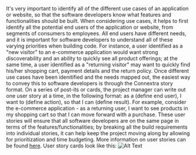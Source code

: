 It's very important to identify all of the different use cases of an application or website, so that the software developers know what features and functionalities should be built. When considering use cases, it helps to first identify all the potential end users of the application or website, from segments of consumers to employees. All end users have different needs, and it is important for software developers to understand all of these varying priorities when building code. For instance, a user identified as a "new visitor" to an e-commerce application would want strong discoverability and an ability to quickly see all product offerings; at the same time, a user identified as a "returning visitor" may want to quickly find his/her shopping cart, payment details and the return policy. Once different use cases have been idenitified and the needs mapped out, the easiest way to convey this to software developers is through the Connextra story format. On a series of post-its or cards, the project manager can write out one user story at a time, in the following format: as a (define end user), I want to (define action), so that I can (define result). For example, consider the e-commerce application - as a returning user, I want to see products in my shopping cart so that I can move forward with a purchase. These user stories will ensure that all software developers are on the same page in terms of the features/functionalities; by breaking all the build requirements into individual stories, it can help keep the project moving along by allowing for prioritization and time budgeting. More information on user stories can be found [here](http://www.agilemodeling.com/artifacts/userStory.htm). User story cards look like this: ![Alt Text](http://www.dbbest.com/ru-blog/wp-content/uploads/2014/03/scrum-wall2.jpeg)
